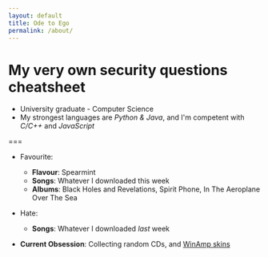 ```yaml
---
layout: default
title: Ode to Ego
permalink: /about/
---
```


<h1 id="console-banner">My very own security questions cheatsheet</h1>

+ University graduate - Computer Science
+ My strongest languages are *Python & Java*, and I'm competent with *C/C++* and *JavaScript*  


===

- Favourite:
  - **Flavour**: Spearmint
  - **Songs**: Whatever I downloaded this week
  - **Albums**: Black Holes and Revelations, Spirit Phone, In The Aeroplane Over The Sea

- Hate:
  - **Songs**: Whatever I downloaded *last* week

- **Current Obsession**: Collecting random CDs, and [WinAmp skins](https://twitter.com/winampskins)



<script>
  function init() {
    typeOutText('#console-banner',
    {
      ms: 15,
      slowCoeff: 30,
    });
  }

  window.onload = init;
</script>